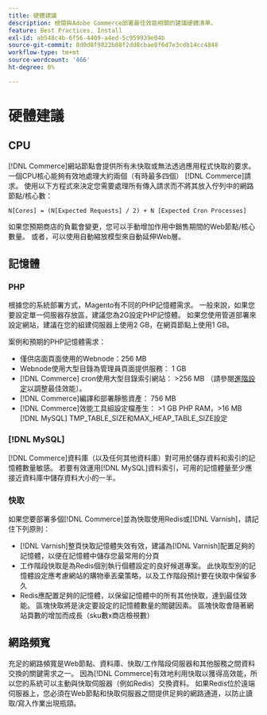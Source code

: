 ```yaml
---
title: 硬體建議
description: 檢閱與Adobe Commerce部署最佳效能相關的建議硬體清單。
feature: Best Practices, Install
exl-id: ab548c4b-6f56-4409-a4ed-5c959939e04b
source-git-commit: 8d0d8f9822b88f2dd8cbae8f6d7e3cdb14cc4848
workflow-type: tm+mt
source-wordcount: '466'
ht-degree: 0%

---
```


# 硬體建議

## CPU

[!DNL Commerce]網站節點會提供所有未快取或無法透過應用程式快取的要求。 一個CPU核心能夠有效地處理大約兩個（有時最多四個） [!DNL Commerce]請求。 使用以下方程式來決定您需要處理所有傳入請求而不將其放入佇列中的網路節點/核心數：

```
N[Cores] = (N[Expected Requests] / 2) + N [Expected Cron Processes]
```

如果您預期商店的負載會變更，您可以手動增加作用中銷售期間的Web節點/核心數量。 或者，可以使用自動縮放模型來自動延伸Web層。

## 記憶體

### PHP

根據您的系統部署方式，Magento有不同的PHP記憶體需求。  一般來說，如果您要設定單一伺服器存放區，建議您為2G設定PHP記憶體。  如果您使用管道部署來設定網站，建議在您的組建伺服器上使用2 GB，在網頁節點上使用1 GB。

案例和預期的PHP記憶體需求：

* 僅供店面頁面使用的Webnode：256 MB
* Webnode使用大型目錄為管理員頁面提供服務： 1 GB
* [!DNL Commerce] cron使用大型目錄索引網站： >256 MB （請參閱[進階設定](../performance/advanced-setup.md)以調整最佳效能）。
* [!DNL Commerce]編譯和部署靜態資產： 756 MB
* [!DNL Commerce]效能工具組設定檔產生： >1 GB PHP RAM，>16 MB [!DNL MySQL] TMP_TABLE_SIZE和MAX_HEAP_TABLE_SIZE設定

### [!DNL MySQL]

[!DNL Commerce]資料庫（以及任何其他資料庫）對可用於儲存資料和索引的記憶體數量敏感。 若要有效運用[!DNL MySQL]資料索引，可用的記憶體量至少應接近資料庫中儲存資料大小的一半。

### 快取

如果您要部署多個[!DNL Commerce]並為快取使用Redis或[!DNL Varnish]，請記住下列原則：

* [!DNL Varnish]整頁快取記憶體失效有效，建議為[!DNL Varnish]配置足夠的記憶體，以便在記憶體中儲存您最常用的分頁
* 工作階段快取是為Redis個別執行個體設定的良好候選專案。  此快取型別的記憶體設定應考慮網站的購物車丟棄策略，以及工作階段預計要在快取中保留多久
* Redis應配置足夠的記憶體，以保留記憶體中的所有其他快取，達到最佳效能。  區塊快取將是決定要設定的記憶體數量的關鍵因素。  區塊快取會隨著網站頁數的增加而成長（sku數x商店檢視數）

## 網路頻寬

充足的網路頻寬是Web節點、資料庫、快取/工作階段伺服器和其他服務之間資料交換的關鍵需求之一。 因為[!DNL Commerce]有效地利用快取以獲得高效能，所以您的系統可以主動與快取伺服器（例如Redis）交換資料。 如果Redis位於遠端伺服器上，您必須在Web節點和快取伺服器之間提供足夠的網路通道，以防止讀取/寫入作業出現瓶頸。
